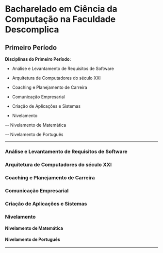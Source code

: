 # Bacharelado em Ciência da Computação na Faculdade Descomplica



## Primeiro Período

**Disciplinas do Primeiro Período:**

- Análise e Levantamento de Requisitos de Software

- Arquitetura de Computadores do século XXI

- Coaching e Planejamento de Carreira

- Comunicação Empresarial

- Criação de Aplicações e Sistemas

- Nivelamento

-- Nivelamento de Matemática

-- Nivelamento de Português

---

###  Análise e Levantamento de Requisitos de Software

### Arquitetura de Computadores do século XXI

### Coaching e Planejamento de Carreira

### Comunicação Empresarial

### Criação de Aplicações e Sistemas

### Nivelamento

#### Nivelamento de Matemática

#### Nivelamento de Português

---
